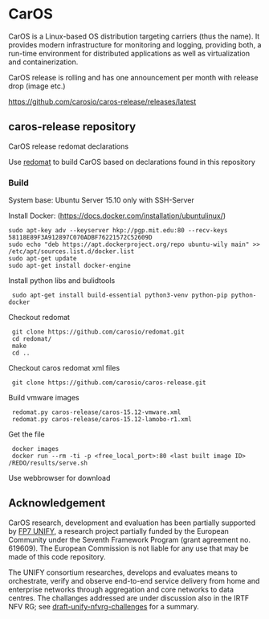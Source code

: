 # CarOS

CarOS is a Linux-based OS distribution targeting carriers (thus the name). It provides modern infrastructure for monitoring and logging, providing both, a run-time environment for distributed applications as well as virtualization and containerization.

CarOS release is rolling and has one announcement per month with release drop (image etc.)

https://github.com/carosio/caros-release/releases/latest


## caros-release repository
CarOS release redomat declarations

Use [redomat](https://github.com/carosio/redomat) to build CarOS based on declarations found in this repository

### Build 

System base:
 Ubuntu Server 15.10 only with SSH-Server 
 
Install Docker:
 (https://docs.docker.com/installation/ubuntulinux/)
 
 ~~~
 sudo apt-key adv --keyserver hkp://pgp.mit.edu:80 --recv-keys 58118E89F3A912897C070ADBF76221572C52609D
 sudo echo "deb https://apt.dockerproject.org/repo ubuntu-wily main" >> /etc/apt/sources.list.d/docker.list
 sudo apt-get update
 sudo apt-get install docker-engine 
 ~~~
 
Install python libs and bulidtools 

~~~
 sudo apt-get install build-essential python3-venv python-pip python-docker
~~~

Checkout redomat

~~~
 git clone https://github.com/carosio/redomat.git
 cd redomat/
 make
 cd ..
~~~

Checkout caros redomat xml files

~~~
 git clone https://github.com/carosio/caros-release.git
~~~

Build vmware images

~~~
 redomat.py caros-release/caros-15.12-vmware.xml
 redomat.py caros-release/caros-15.12-lamobo-r1.xml
~~~

Get the file

~~~
 docker images
 docker run --rm -ti -p <free_local_port>:80 <last built image ID> /REDO/results/serve.sh
~~~
 
 Use webbrowser for download
 
## Acknowledgement

CarOS research, development and evaluation has been partially supported by [FP7 UNIFY](http://www.fp7-unify.eu), a research project partially funded by the European Community under the Seventh Framework Program (grant agreement no. 619609).  The European Commission is not liable for any use that may be made of this code repository.

The UNIFY consortium researches, develops and evaluates means to orchestrate, verify and observe end-to-end service delivery from home and enterprise networks through aggregation and core networks to data centres. The challanges addressed are under discussion also in the IRTF NFV RG; see [draft-unify-nfvrg-challenges](https://datatracker.ietf.org/doc/draft-unify-nfvrg-challenges/) for a summary.
